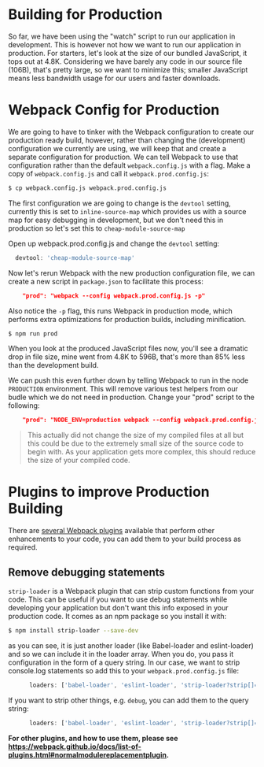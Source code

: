 # Building for Production
So far, we have been using the "watch" script to run our application in development.  This is however not how we want to run our application in production.  For starters, let's look at the size of our bundled JavaScript, it tops out at 4.8K.  Considering we have barely any code in our source file (106B), that's pretty large, so we want to minimize this; smaller JavaScript means less bandwidth usage for our users and faster downloads.

# Webpack Config for Production
We are going to have to tinker with the Webpack configuration to create our production ready build, however, rather than changing the (development) configuration we currently are using, we will keep that and create a separate configuration for production.  We can tell Webpack to use that configuration rather than the default ```webpack.config.js``` with a flag.  Make a copy of ```webpack.config.js``` and call it ```webpack.prod.config.js```:

```bash
$ cp webpack.config.js webpack.prod.config.js
```

The first configuration we are going to change is the ```devtool``` setting, currently this is set to ```inline-source-map``` which provides us with a source map for easy debugging in development, but we don't need this in production so let's set this to ```cheap-module-source-map```

Open up webpack.prod.config.js and change the ```devtool``` setting:

```JavaScript
  devtool: 'cheap-module-source-map'
```

Now let's rerun Webpack with the new production configuration file, we can create a new script in ```package.json``` to facilitate this process:

```JSON
    "prod": "webpack --config webpack.prod.config.js -p"
```

Also notice the ```-p``` flag, this runs Webpack in production mode, which performs extra optimizations for production builds, including minification.

```bash
$ npm run prod
```

When you look at the produced JavaScript files now, you'll see a dramatic drop in file size, mine went from 4.8K to 596B, that's more than 85% less than the development build.

We can push this even further down by telling Webpack to run in the node ```PRODUCTION``` environment.  This will remove various test helpers from our budle which we do not need in production.  Change your "prod" script to the following:

```JSON
    "prod": "NODE_ENV=production webpack --config webpack.prod.config.js -p"
```

>This actually did not change the size of my compiled files at all but this could be due to the extremely small size of the source code to begin with.  As your application gets more complex, this should reduce the size of your compiled code.

# Plugins to improve Production Building
There are [several Webpack plugins](https://webpack.github.io/docs/list-of-plugins.html#normalmodulereplacementplugin) available that perform other enhancements to your code, you can add them to your build process as required.

## Remove debugging statements
```strip-loader``` is a Webpack plugin that can strip custom functions from your code. This can be useful if you want to use debug statements while developing your application but don't want this info exposed in your production code.  It comes as an npm package so you install it with:

```bash
$ npm install strip-loader --save-dev
```

as you can see, it is just another loader (like Babel-loader and eslint-loader) and so we can include it in the loader array.  When you do, you pass it configuration in the form of a query string.  In our case, we want to strip console.log statements so add this to your ```webpack.prod.config.js``` file:

```JavaScript
      loaders: ['babel-loader', 'eslint-loader', 'strip-loader?strip[]=console.log']
```

If you want to strip other things, e.g. ```debug```, you can add them to the query string:

```JavaScript
      loaders: ['babel-loader', 'eslint-loader', 'strip-loader?strip[]=console.log,strip[]=debug']
```

__For other plugins, and how to use them, please see https://webpack.github.io/docs/list-of-plugins.html#normalmodulereplacementplugin.__
